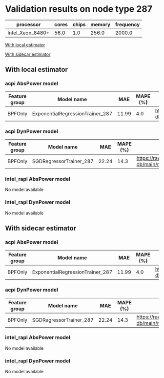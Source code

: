 # Validation results on node type 287

| processor | cores | chips | memory | frequency |
| --- | --- | --- | --- | --- |
| Intel_Xeon_8480+ | 56.0 | 1.0 | 256.0 | 2000.0 |

[With local estimator](#with-local-estimator)

[With sidecar estimator](#with-sidecar-estimator)

## With local estimator

### acpi AbsPower model

| Feature group | Model name | MAE | MAPE (%) | URL |
| --- | --- | --- | --- | --- |
| BPFOnly | ExponentialRegressionTrainer_287 | 11.99 | 4.0 | https://raw.githubusercontent.com/sustainable-computing-io/kepler-model-db/main/models/v0.7/specpower/acpi/AbsPower/BPFOnly/ExponentialRegressionTrainer_287.json |
### acpi DynPower model

| Feature group | Model name | MAE | MAPE (%) | URL |
| --- | --- | --- | --- | --- |
| BPFOnly | SGDRegressorTrainer_287 | 22.24 | 14.3 | https://raw.githubusercontent.com/sustainable-computing-io/kepler-model-db/main/models/v0.7/specpower/acpi/DynPower/BPFOnly/SGDRegressorTrainer_287.json |
### intel_rapl AbsPower model

No model available

### intel_rapl DynPower model

No model available

## With sidecar estimator

### acpi AbsPower model

| Feature group | Model name | MAE | MAPE (%) | URL |
| --- | --- | --- | --- | --- |
| BPFOnly | ExponentialRegressionTrainer_287 | 11.99 | 4.0 | https://raw.githubusercontent.com/sustainable-computing-io/kepler-model-db/main/models/v0.7/specpower/acpi/AbsPower/BPFOnly/ExponentialRegressionTrainer_287.zip |
### acpi DynPower model

| Feature group | Model name | MAE | MAPE (%) | URL |
| --- | --- | --- | --- | --- |
| BPFOnly | SGDRegressorTrainer_287 | 22.24 | 14.3 | https://raw.githubusercontent.com/sustainable-computing-io/kepler-model-db/main/models/v0.7/specpower/acpi/DynPower/BPFOnly/SGDRegressorTrainer_287.zip |
### intel_rapl AbsPower model

No model available

### intel_rapl DynPower model

No model available


